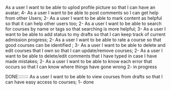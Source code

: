 As a user I want to be able to uplod profile picture so that I can have an avatar;  4-
As a user I want to be able to post comments so I can get help from other Users; 2-
As a user I want to be able to mark content as helpful so that it can help other users too; 2-
As a user I want to be able to search for courses by name or tags so that searching is more helpful; 3- 
As a user I want to be able to add status to my drafts so that I can keep track of current admission progress; 2-
As a user I want to be able to rate a course so that good courses can be identified ; 3-
As a user I want to be able to delete and edit courses that I own so that I can update/remove courses; 2-
As a user I want to be able to delete/edit comments that I have typed in case I have made mistakes; 2-
As a user I want to be able to know each error that occurs so that I can know where things have gone wrong 2- in progress




DONE::::::::
As a user I want to be able to view courses from drafts so that I can have easy access to courses; 1- done